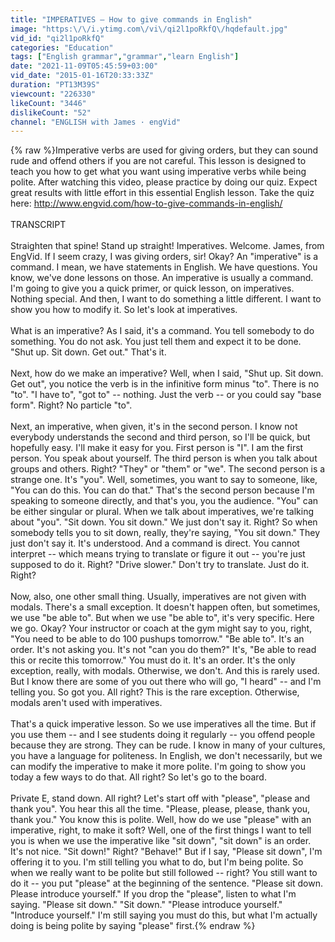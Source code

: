 ```yaml
---
title: "IMPERATIVES – How to give commands in English"
image: "https:\/\/i.ytimg.com\/vi\/qi2l1poRkfQ\/hqdefault.jpg"
vid_id: "qi2l1poRkfQ"
categories: "Education"
tags: ["English grammar","grammar","learn English"]
date: "2021-11-09T05:45:59+03:00"
vid_date: "2015-01-16T20:33:33Z"
duration: "PT13M39S"
viewcount: "226330"
likeCount: "3446"
dislikeCount: "52"
channel: "ENGLISH with James · engVid"
---
```

{% raw %}Imperative verbs are used for giving orders, but they can sound rude and offend others if you are not careful. This lesson is designed to teach you how to get what you want using imperative verbs while being polite. After watching this video, please practice by doing our quiz. Expect great results with little effort in this essential English lesson. Take the quiz here: <a rel="nofollow" target="blank" href="http://www.engvid.com/how-to-give-commands-in-english/">http://www.engvid.com/how-to-give-commands-in-english/</a><br /><br />TRANSCRIPT<br /><br />Straighten that spine! Stand up straight! Imperatives. Welcome. James, from EngVid. If I seem crazy, I was giving orders, sir! Okay? An &quot;imperative&quot; is a command. I mean, we have statements in English. We have questions. You know, we've done lessons on those. An imperative is usually a command. I'm going to give you a quick primer, or quick lesson, on imperatives. Nothing special. And then, I want to do something a little different. I want to show you how to modify it. So let's look at imperatives.<br /><br />What is an imperative? As I said, it's a command. You tell somebody to do something. You do not ask. You just tell them and expect it to be done. &quot;Shut up. Sit down. Get out.&quot; That's it.<br /><br />Next, how do we make an imperative? Well, when I said, &quot;Shut up. Sit down. Get out&quot;, you notice the verb is in the infinitive form minus &quot;to&quot;. There is no &quot;to&quot;. &quot;I have to&quot;, &quot;got to&quot; -- nothing. Just the verb -- or you could say &quot;base form&quot;. Right? No particle &quot;to&quot;.<br /><br />Next, an imperative, when given, it's in the second person. I know not everybody understands the second and third person, so I'll be quick, but hopefully easy. I'll make it easy for you. First person is &quot;I&quot;. I am the first person. You speak about yourself. The third person is when you talk about groups and others. Right? &quot;They&quot; or &quot;them&quot; or &quot;we&quot;. The second person is a strange one. It's &quot;you&quot;. Well, sometimes, you want to say to someone, like, &quot;You can do this. You can do that.&quot; That's the second person because I'm speaking to someone directly, and that's you, you the audience. &quot;You&quot; can be either singular or plural. When we talk about imperatives, we're talking about &quot;you&quot;. &quot;Sit down. You sit down.&quot; We just don't say it. Right? So when somebody tells you to sit down, really, they're saying, &quot;You sit down.&quot; They just don't say it. It's understood. And a command is direct. You cannot interpret -- which means trying to translate or figure it out -- you're just supposed to do it. Right? &quot;Drive slower.&quot; Don't try to translate. Just do it. Right?<br /><br />Now, also, one other small thing. Usually, imperatives are not given with modals. There's a small exception. It doesn't happen often, but sometimes, we use &quot;be able to&quot;. But when we use &quot;be able to&quot;, it's very specific. Here we go. Okay? Your instructor or coach at the gym might say to you, right, &quot;You need to be able to do 100 pushups tomorrow.&quot; &quot;Be able to&quot;. It's an order. It's not asking you. It's not &quot;can you do them?&quot; It's, &quot;Be able to read this or recite this tomorrow.&quot; You must do it. It's an order. It's the only exception, really, with modals. Otherwise, we don't. And this is rarely used. But I know there are some of you out there who will go, &quot;I heard&quot; -- and I'm telling you. So got you. All right? This is the rare exception. Otherwise, modals aren't used with imperatives.<br /><br />That's a quick imperative lesson. So we use imperatives all the time. But if you use them -- and I see students doing it regularly -- you offend people because they are strong. They can be rude. I know in many of your cultures, you have a language for politeness. In English, we don't necessarily, but we can modify the imperative to make it more polite. I'm going to show you today a few ways to do that. All right? So let's go to the board.<br /><br />Private E, stand down. All right? Let's start off with &quot;please&quot;, &quot;please and thank you&quot;. You hear this all the time. &quot;Please, please, please, thank you, thank you.&quot; You know this is polite. Well, how do we use &quot;please&quot; with an imperative, right, to make it soft? Well, one of the first things I want to tell you is when we use the imperative like &quot;sit down&quot;, &quot;sit down&quot; is an order. It's not nice. &quot;Sit down!&quot; Right? &quot;Behave!&quot; But if I say, &quot;Please sit down&quot;, I'm offering it to you. I'm still telling you what to do, but I'm being polite. So when we really want to be polite but still followed -- right? You still want to do it -- you put &quot;please&quot; at the beginning of the sentence. &quot;Please sit down. Please introduce yourself.&quot; If you drop the &quot;please&quot;, listen to what I'm saying. &quot;Please sit down.&quot; &quot;Sit down.&quot; &quot;Please introduce yourself.&quot; &quot;Introduce yourself.&quot; I'm still saying you must do this, but what I'm actually doing is being polite by saying &quot;please&quot; first.{% endraw %}
